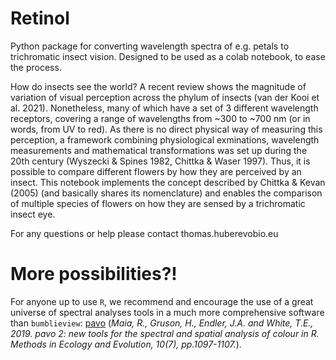 # Retinol
Python package for converting wavelength spectra of e.g. petals to trichromatic insect vision. Designed to be used as a colab notebook, to ease the process.

How do insects see the world? A recent review shows the magnitude of variation of visual perception across the phylum of insects (van der Kooi et al. 2021). Nonetheless, many of which have a set of 3 different wavelength receptors, covering a range of wavelengths from ~300 to ~700 nm (or in words, from UV to red). As there is no direct physical way of measuring this perception, a framework combining physiological exminations, wavelength measurements and mathematical transformations was set up during the 20th century (Wyszecki & Spines 1982, Chittka & Waser 1997). Thus, it is possible to compare different flowers by how they are perceived by an insect. This notebook implements the concept described by Chittka & Kevan (2005) (and basically shares its nomenclature) and enables the comparison of multiple species of flowers on how they are sensed by a trichromatic insect eye.

For any questions or help please contact thomas.huber<at>evobio.eu

# More possibilities?!
For anyone up to use `R`, we recommend and encourage the use of a great universe of spectral analyses tools in a much more comprehensive software than `bumblieview`: [pavo](http://pavo.colrverse.com/) (*Maia, R., Gruson, H., Endler, J.A. and White, T.E., 2019. pavo 2: new tools for the spectral and spatial analysis of colour in R. Methods in Ecology and Evolution, 10(7), pp.1097-1107.*).
